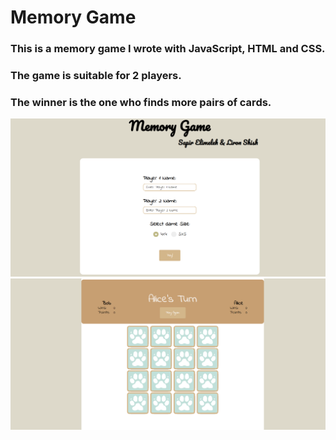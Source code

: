 # Memory Game
### This is a memory game I wrote with JavaScript, HTML and CSS.
### The game is suitable for 2 players.
### The winner is the one who finds more pairs of cards.


![This is an image](https://raw.githubusercontent.com/lironshish/Memory-Game/main/ReadMePic/screen%201.png)
![This is an image](https://raw.githubusercontent.com/lironshish/Memory-Game/main/ReadMePic/screen%202.png)
